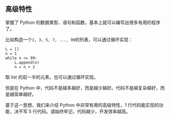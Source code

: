 ## 高级特性

掌握了 Python 的数据类型、语句和函数，基本上就可以编写出很多有用的程序了。

比如构造一个`1, 3, 5, 7, ..., 99`的列表，可以通过循环实现：

```
L = []
n = 1
while n <= 99:
    L.append(n)
    n = n + 2
```

取 list 的前一半的元素，也可以通过循环实现。

但是在 Python 中，代码不是越多越好，而是越少越好。代码不是越复杂越好，而是越简单越好。

基于这一思想，我们来介绍 Python 中非常有用的高级特性，1 行代码能实现的功能，决不写 5 行代码。请始终牢记，代码越少，开发效率越高。
